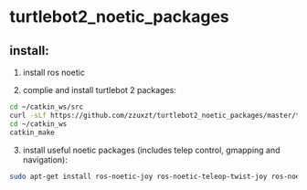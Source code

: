 # turtlebot2_noetic_packages
## install:
1. install ros noetic

2. complie and install turtlebot 2 packages:
```Bash
cd ~/catkin_ws/src
curl -sLf https://github.com/zzuxzt/turtlebot2_noetic_packages/master/turtlebot2_noetic_install.sh 
cd ~/catkin_ws
catkin_make
```

3. install useful noetic packages (includes telep control, gmapping and navigation):
```Bash
sudo apt-get install ros-noetic-joy ros-noetic-teleop-twist-joy ros-noetic-teleop-twist-keyboard ros-noetic-laser-proc ros-noetic-rgbd-launch ros-noetic-rosserial-arduino ros-noetic-rosserial-python ros-noetic-rosserial-client ros-noetic-rosserial-msgs ros-noetic-amcl ros-noetic-map-server ros-noetic-move-base ros-noetic-urdf ros-noetic-xacro ros-noetic-compressed-image-transport ros-noetic-rqt-image-view ros-noetic-gmapping ros-noetic-navigation ros-noetic-interactive-markers ros-noetic-pcl-ros
```
